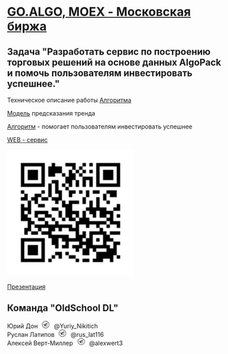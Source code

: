 # [GO.ALGO, MOEX - Московская биржа](https://goalgo.ru/?utm_source=moex&utm_medium=web&utm_campaign=anons) 


## Задача "Разработать сервис по построению торговых решений на основе данных AlgoPack и помочь пользователям инвестировать успешнее."

Техническое описание работы [Алгоритма](GOALGO.md)

[Модель](algopack_model.ipynb) предсказания тренда

[Алгоритм](algopack_algoritm.ipynb) - помогает пользователям инвестировать успешнее

[WEB - сервис](https://moex.streamlit.app/)

![qrcode](images/qrcode.gif)


[Презентация](presentation.pdf)


## Команда "OldSchool DL"

Юрий Дон <img src="images/telegram_logo.png" width="30"> @Yuriy_Nikitich \
Руслан Латипов <img src="images/telegram_logo.png" width="30"> @rus_lat116 \
Алексей Верт-Миллер <img src="images/telegram_logo.png" width="30"> @alexwert3
